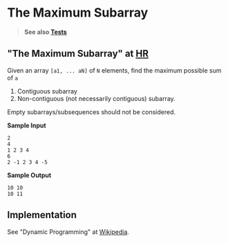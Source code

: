# The Maximum Subarray

> **See also [Tests](../../../../test/groovy/dp/maxsubarray)**

## "The Maximum Subarray" at [HR](https://www.hackerrank.com/challenges/dp.maxsubarray)

Given an array `[a1, ... aN]` of `N` elements, find the maximum possible 
sum of `a`

1. Contiguous subarray
2. Non-contiguous (not necessarily contiguous) subarray.

Empty subarrays/subsequences should not be considered.

**Sample Input**
```
2 
4 
1 2 3 4
6
2 -1 2 3 4 -5
```

**Sample Output**
```
10 10
10 11
```

## Implementation

See "Dynamic Programming" at [Wikipedia](https://en.wikipedia.org/wiki/Dynamic_programming).
